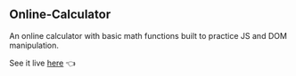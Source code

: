<h2>Online-Calculator</h2>

An online calculator with basic math functions built to practice JS and DOM manipulation.

See it live [here](https://logansailer.github.io/Online-Calculator/) 👈
